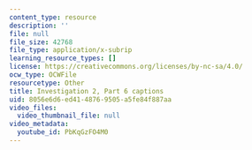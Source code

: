 ```yaml
---
content_type: resource
description: ''
file: null
file_size: 42768
file_type: application/x-subrip
learning_resource_types: []
license: https://creativecommons.org/licenses/by-nc-sa/4.0/
ocw_type: OCWFile
resourcetype: Other
title: Investigation 2, Part 6 captions
uid: 8056e6d6-ed41-4876-9505-a5fe84f887aa
video_files:
  video_thumbnail_file: null
video_metadata:
  youtube_id: PbKqGzFO4M0
---
```

